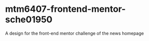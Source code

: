 # mtm6407-frontend-mentor-sche01950
A design for the front-end mentor challenge of the news homepage
